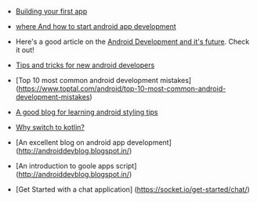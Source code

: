 * [Building your first app](https://developer.android.com/training/basics/firstapp/index.html)


* [where And how to start android app development](https://android-developers.googleblog.com/)

* Here's a good article on the [Android Development and it's future](https://medium.com/@jatinkirankalpanajharaj/android-development-and-its-scope-in-india-36ef2bd12b3).
 Check it out!

* [Tips and tricks for new android developers](http://www.androidauthority.com/tips-tricks-new-android-app-developers-336322/)

* [Top 10 most common android development mistakes] (https://www.toptal.com/android/top-10-most-common-android-development-mistakes)

* [A good blog for learning android styling tips](https://blog.stylingandroid.com/)

* [Why switch to kotlin?](https://www.javacodegeeks.com/2016/05/kotlin-java-developers-10-features-will-love-kotlin.html)

* [An excellent blog on android app development] (http://androiddevblog.blogspot.in/)

* [An introduction to goole apps script] (http://androiddevblog.blogspot.in/)

* [Get Started with a chat application] (https://socket.io/get-started/chat/)